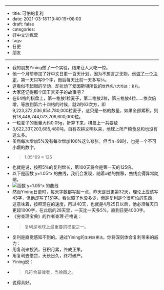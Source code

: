 - --
- title: 可怕的复利
- date: 2021-03-18T13:40:19+08:00
- draft: false
- categories: 
- 好中文训练营
- tags: 
- 日更
- 朋友
- --
- 我的朋友Yining做了一个实验，结果让人大吃一惊。
- 他一个月前参加了好中文日更一百天计划，因为不想言之无物，[他做了一个决定](http://haozhongwen.net/post/coursework/2021-02/2021-02-14-02-48-38)，第一天只写9个字，而后每天比前一天多写`5%`。
- 这看似不起眼的举动，却扰动了爱因斯坦所说的`世界第八大奇迹：复利`。
- 大家还记得那个国王赏麦子的故事吧？
- 在64格的棋盘上，第一格放1粒麦子，第二格放2粒，第三格放4粒……依次倍增，等放到第六十四格的时候，就2的63次方，即9,223,372,036,854,780,000粒麦子，这只是一格的数量，如果全部累积，则有18,446,744,073,709,600,000粒。
- 一粒麦子的重量大约0.05g，折算下来，棋盘上一共要放
- 3,622,337,203,685,480吨，自有农耕文明以来，地球上所产粮食总和也没有这么多。
- 虽然每次增加5%没有每次增加100%这么夸张，但当n=99时，也是一个不可小觑的数字。
- > 1.05^99 ≈ 125
- 也就是说，按照5%的复利增长，第100天将会是第一天的125倍。
- 以下是函数 y=1.05^x 的曲线，我们会发现，随着x轴的推移，曲线变得异常陡峭。
- ![函数 y=1.05^x 的曲线](https://i.loli.net/2021/03/18/rPcshBNWOX9dTES.png)
- 然而Yining日更时，每天字数都写超一点，昨天是日更第32天，理论上应该写43字，但[他却写了151字](http://haozhongwen.net/post/coursework/2021-03/2021-03-17-21-06-20)。看似超了也没多少，但是复利是个很可怕的东西，这意味着，按照现在的速度，再过40天，也就是4月25日以后，他必须每天日更超1000字，在此后的28天里，一天比一天多5%，直到日更4000字。
- 《穷查理宝典》的作者查理·芒格说：
- > 复利是地球上最重要的模型之一。
- 复利是直觉感知不到的。通过Yining的`复利日更法`，你将深刻体会复利带来的威力：
- 用复利来投资，日积月累，终成正果。
- 用复利去借贷，天长日久，终将破产。
- Yining说：
- > 凡符合幂律者，当徐图之。
- 说得真好。
